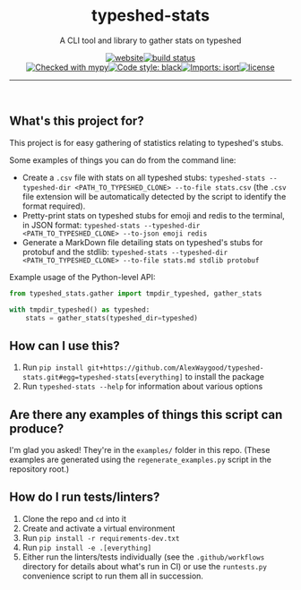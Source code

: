 <div align=center>

# typeshed-stats

A CLI tool and library to gather stats on typeshed

[![website](https://img.shields.io/website?down_color=red&down_message=Offline&style=for-the-badge&up_color=green&up_message=Running&url=https%3A%2F%2Falexwaygood.github.io%2Ftypeshed-stats%2F)](https://alexwaygood.github.io/typeshed-stats/)[![build status](https://img.shields.io/github/workflow/status/AlexWaygood/typeshed-stats/tests/main?label=Tests&style=for-the-badge)](https://github.com/AlexWaygood/typeshed-stats/actions/workflows/check.yml)
<br>
[![Checked with mypy](https://img.shields.io/badge/mypy-checked-blue?style=for-the-badge)](http://mypy-lang.org/)[![Code style: black](https://img.shields.io/badge/code%20style-black-000000.svg?style=for-the-badge)](https://github.com/psf/black)[![Imports: isort](https://img.shields.io/badge/%20imports-isort-%231674b1?style=for-the-badge)](https://pycqa.github.io/isort/)[![license](https://img.shields.io/github/license/AlexWaygood/typeshed-stats?style=for-the-badge)](https://opensource.org/licenses/MIT)

<hr>
<br>
</div>

## What's this project for?

This project is for easy gathering of statistics relating to typeshed's stubs.

Some examples of things you can do from the command line:
- Create a `.csv` file with stats on all typeshed stubs: `typeshed-stats --typeshed-dir <PATH_TO_TYPESHED_CLONE> --to-file stats.csv` (the `.csv` file extension will be automatically detected by the script to identify the format required).
- Pretty-print stats on typeshed stubs for emoji and redis to the terminal, in JSON format: `typeshed-stats --typeshed-dir <PATH_TO_TYPESHED_CLONE> --to-json emoji redis`
- Generate a MarkDown file detailing stats on typeshed's stubs for protobuf and the stdlib: `typeshed-stats --typeshed-dir <PATH_TO_TYPESHED_CLONE> --to-file stats.md stdlib protobuf`

Example usage of the Python-level API:
```python
from typeshed_stats.gather import tmpdir_typeshed, gather_stats

with tmpdir_typeshed() as typeshed:
    stats = gather_stats(typeshed_dir=typeshed)
```

## How can I use this?

1. Run `pip install git+https://github.com/AlexWaygood/typeshed-stats.git#egg=typeshed-stats[everything]` to install the package
2. Run `typeshed-stats --help` for information about various options

## Are there any examples of things this script can produce?
I'm glad you asked! They're in the `examples/` folder in this repo.
(These examples are generated using the `regenerate_examples.py` script in the repository root.)

## How do I run tests/linters?
1. Clone the repo and `cd` into it
2. Create and activate a virtual environment
3. Run `pip install -r requirements-dev.txt`
4. Run `pip install -e .[everything]`
5. Either run the linters/tests individually (see the `.github/workflows` directory for details about what's run in CI) or use the `runtests.py` convenience script to run them all in succession.
